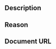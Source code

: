 ## Description

<!-- プルリクの内容説明 -->

## Reason

<!-- なぜその変更を入れたいのか -->

## Document URL

<!-- 参考できるドキュメントのURL -->
